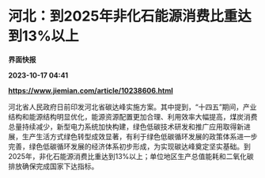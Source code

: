 # 河北：到2025年非化石能源消费比重达到13%以上
**界面快报**

**2023-10-17 04:41**

**https://www.jiemian.com/article/10238606.html**

河北省人民政府日前印发河北省碳达峰实施方案。其中提到，“十四五”期间，产业结构和能源结构明显优化，能源资源配置更加合理、利用效率大幅提高，煤炭消费总量持续减少，新型电力系统加快构建，绿色低碳技术研发和推广应用取得新进展，生产生活方式绿色转型成效显著，有利于绿色低碳循环发展的政策体系进一步完善，绿色低碳循环发展的经济体系初步形成，为实现碳达峰奠定坚实基础。到2025年，非化石能源消费比重达到13%以上；单位地区生产总值能耗和二氧化碳排放确保完成国家下达指标。
